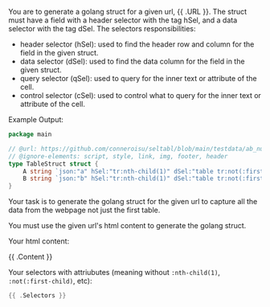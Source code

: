 You are to generate a golang struct for a given url, {{ .URL }}.
The struct must have a field with a header selector with the tag hSel, and a data selector with the tag dSel.
The selectors responsibilities:

- header selector (hSel): used to find the header row and column for the field in the given struct.
- data selector (dSel): used to find the data column for the field in the given struct.
- query selector (qSel): used to query for the inner text or attribute of the cell.
- control selector (cSel): used to control what to query for the inner text or attribute of the cell.

Example Output:

```go
package main

// @url: https://github.com/conneroisu/seltabl/blob/main/testdata/ab_num_table.html
// @ignore-elements: script, style, link, img, footer, header
type TableStruct struct {
	A string `json:"a" hSel:"tr:nth-child(1)" dSel:"table tr:not(:first-child) td:nth-child(1)" cSel:"$text"`
	B string `json:"b" hSel:"tr:nth-child(1)" dSel:"table tr:not(:first-child) td:nth-child(2)" cSel:"$text"`
}
```

Your task is to generate the golang struct for the given url to capture all the data from the webpage not just the first table.

You must use the given url's html content to generate the golang struct.

Your html content:

{{ .Content }}

Your selectors with attriubutes (meaning without `:nth-child(1)`, `:not(:first-child)`, etc):

```go
{{ .Selectors }}
```
